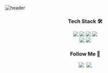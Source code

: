 ![header](<https://capsule-render.vercel.app/api?type=waving&color=0:F7DBF0,100:CDF0EA&height=300&section=header&text=%20Hi!(❁´◡`❁)&fontSize=90&animation=twinkling&fontColor=ffff>)

<h3 align="center">Tech Stack 🛠️</h3>
<p align="center">
    <span>
      <img src="https://img.shields.io/badge/HTML-E34F26?style=flat&logo=HTML5&logoColor=white"/>
    </span>
    <span>
      <img src="https://img.shields.io/badge/CSS-1572B6?style=flat&logo=css3&logoColor=white"/>
    </span>
    <span>
      <img src="https://img.shields.io/badge/JavaScript-F7DF1E?style=flat&logo=JavaScript&logoColor=black"/>
    </span>
    <span>
      <img src="https://img.shields.io/badge/React-20232A?style=flat&logo=React&logoColor=61DAFB"/>
    </span>
    <!-- <span>
      <img src="https://img.shields.io/badge/TypeScript-3178C6?style=flat&logo=TypeScript&logoColor=white"/>
    </span> -->
  <br>
    <span>
     <img src="https://img.shields.io/badge/MySQL-4479A1?style=flat&logo=MySQL&logoColor=white"/>
    </span>
    <!-- <span>
      <img src="https://img.shields.io/badge/SASS-FFBE00?style=flat&logo=Sass&logoColor=black"/>
    </span> -->
    <span>
      <img src="https://img.shields.io/badge/StyledComponent-DB7093?style=flat&logo=styled%2Dcomponents&logoColor=white"/>
    </span>
</p>

<h3 align="center">Follow Me 🦢</h3> 
<p align="center">
  <a href="https://mynamesieun.github.io/"><img src="https://img.shields.io/badge/Blog-12100E?style=social&logo=blogger&logoColor=000000"/></a>&nbsp 
  <a href="mailto:charm516@naver.com"><img src="https://img.shields.io/badge/Email-EA4335?style=social&logo=Gmail&logoColor=EA4335"/></a>
</p>
